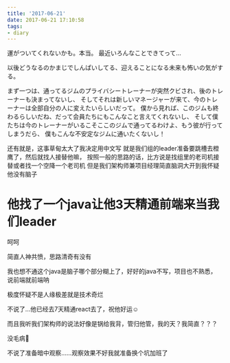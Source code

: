 ```yaml
---
title: '2017-06-21'
date: 2017-06-21 17:10:58
tags:
- diary
---
```

運がついてくれないかも。本当。
最近いろんなことできてって…

以後どうなるのかまじでしんぱいしてる、迎えることになる未来も怖いの気がする。

まず一つは、通ってるジムのプライバシートレーナーが突然クビされ、後のトレーナーも決まってないし、
そしてそれは新しいマネージャーが来て、今のトレーナーは全部自分の人に変えたいらしいだって。
僕から見れば、このジムも終わるらしいだね、だって会員たちにもこんなこと言えてくれないし、
そして僕たちは今のトレーナーがいるこそここのジムで通ってるわけよ、もう彼が行ってしまうだら、
僕もこんな不安定なジムに通いたくないし！


还有就是，这事草甸太大了我决定用中文写
就是我们组的leader准备要跳槽去橙鹰了，然后就找人接替他嘛，
按照一般的思路的话，比方说是找组里的老司机接替或者找一个空降一个老司机
但是我们架构师兼项目经理简直脑洞大开到我怀疑他没有脑子

# 他找了一个java让他3天精通前端来当我们leader # 

呵呵

简直人神共愤，思路清奇有没有

我也想不通这个java是脑子哪个部分糊上了，好好的java不写，项目也不熟悉，
说前端就前端呐

极度怀疑不是人缘极差就是技术奇烂

不说了…他已经去7天精通react去了，祝他好运☺

而且我听我们架构师的说法好像是锅给我背，管归他管，我的天？我简直？？？

没毛病🙂

不说了准备暗中观察……观察效果不好我就准备换个坑加班了